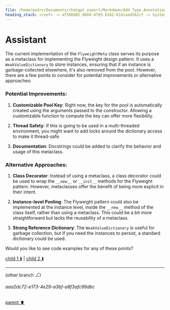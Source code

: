 ```yaml
---
file: /home/pedro/Documents/chatgpt_export/Markdown/Add Type Annotations to Meta.md
heading_stack: <root> -> af386d82-8669-4fd5-b1b2-6141aa4562cf -> System -> c2b49af7-74a2-4c92-a3e7-7d96aa50c9da -> System -> aaa24294-ad58-49fe-afce-ac71c5587460 -> User -> 42890c8a-58d9-4ccd-94b1-4878473cde35 -> Assistant -> 3e355077-7883-441e-a7ef-b2ee760764b2 -> Tool -> 52f1cc39-877e-4d9a-ac1b-c541879a08dd -> Assistant -> aaa297cf-5bd6-4e88-99ad-9565a3dcb295 -> User -> 2bf19926-04c4-4b5a-8ffa-177a1048e973 -> Assistant
---
```

# Assistant

The current implementation of the `FlyweightMeta` class serves its purpose as a metaclass for implementing the Flyweight design pattern. It uses a `WeakValueDictionary` to store instances, ensuring that if an instance is garbage-collected elsewhere, it's also removed from the pool. However, there are a few points to consider for potential improvements or alternative approaches:

### Potential Improvements:

1. **Customizable Pool Key**: Right now, the key for the pool is automatically created using the arguments passed to the constructor. Allowing a customizable function to compute the key can offer more flexibility.
  
2. **Thread Safety**: If this is going to be used in a multi-threaded environment, you might want to add locks around the dictionary access to make it thread-safe.
  
3. **Documentation**: Docstrings could be added to clarify the behavior and usage of this metaclass.

### Alternative Approaches:

1. **Class Decorator**: Instead of using a metaclass, a class decorator could be used to wrap the `__new__` or `__init__` methods for the Flyweight pattern. However, metaclasses offer the benefit of being more explicit in their intent.

2. **Instance-level Pooling**: The Flyweight pattern could also be implemented at the instance level, inside the `__new__` method of the class itself, rather than using a metaclass. This could be a bit more straightforward but lacks the reusability of a metaclass.

3. **Strong Reference Dictionary**: The `WeakValueDictionary` is useful for garbage collection, but if you need the instances to persist, a standard dictionary could be used.

Would you like to see code examples for any of these points?

[child 1 ⬇️](#aaa2dc72-e173-4e29-a3bf-a8f3afc99dbc) | [child 2 ⬇️](#aaa22ddd-7040-4e6b-8d0f-1cdaada248a3)

---

(other branch ⎇)
###### aaa2dc72-e173-4e29-a3bf-a8f3afc99dbc
[parent ⬆️](#2bf19926-04c4-4b5a-8ffa-177a1048e973)
